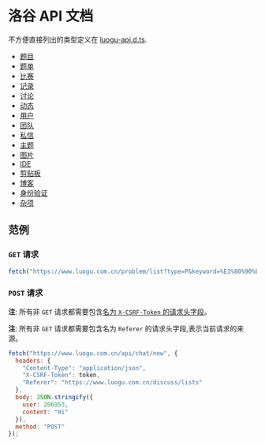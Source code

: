 # 洛谷 API 文档

不方便直接列出的类型定义在 [luogu-api.d.ts](https://github.com/sjx233/luogu-api-docs/blob/master/luogu-api.d.ts).

* [题目](problems.md)
* [题单](problem-sets.md)
* [比赛](contests.md)
* [记录](records.md)
* [讨论](discussions.md)
* [动态](activities.md)
* [用户](users.md)
* [团队](teams.md)
* [私信](chat.md)
* [主题](themes.md)
* [图片](images.md)
* [IDE](ide.md)
* [剪贴板](pastes.md)
* [博客](blog.md)
* [身份验证](auth.md)
* [杂项](misc.md)

## 范例

### `GET` 请求

```js
fetch("https://www.luogu.com.cn/problem/list?type=P&keyword=%E3%80%90%E6%A8%A1%E6%9D%BF%E3%80%91&_contentOnly");
```

### `POST` 请求

**注**: 所有非 `GET` 请求都需要包含[名为 `X-CSRF-Token` 的请求头字段](misc.md#获取-csrf-token)。

**注**: 所有非 `GET` 请求都需要包含名为 `Referer` 的请求头字段,表示当前请求的来源。

```js
fetch("https://www.luogu.com.cn/api/chat/new", {
  headers: {
    "Content-Type": "application/json",
    "X-CSRF-Token": token,
    "Referer": "https://www.luogu.com.cn/discuss/lists"
  },
  body: JSON.stringify({
    user: 206953,
    content: "Hi"
  }),
  method: "POST"
});
```
